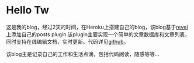 # Hello Tw

这是我的blog，经过2天的时间，在Heroku上搭建自己的blog，该blog基于[revel][revel]上添加自己的posts plugin
该plugin主要实现一个简单的文章数据库和文章列表，同时支持在线编辑文档，实时更新。代码详见[github][src]。

该blog主是记录自己的工作和生活点滴，包括代码阅读，随感等等...

[src]:https://github.com/tw4452852/totorow
[revel]:https://github.com/robfig/revel
